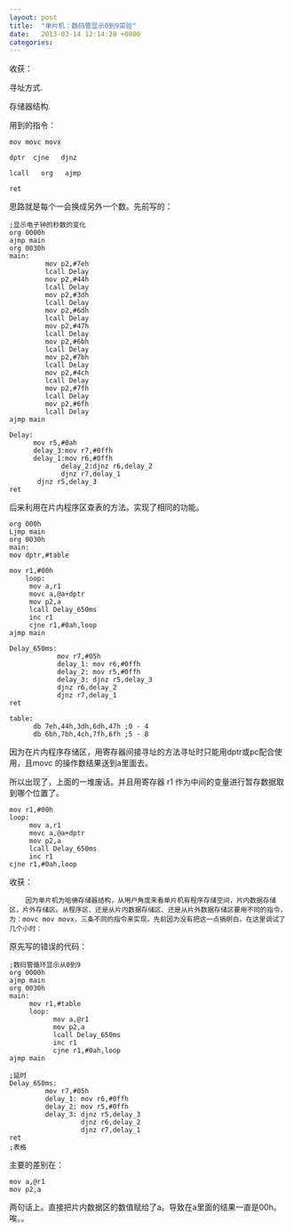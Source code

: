 ```yaml
---
layout: post
title:  "单片机：数码管显示0到9实验"
date:   2013-03-14 12:14:28 +0800
categories: 
---
```


收获：


寻址方式.


存储器结构.


用到的指令：

```
mov movc movx 

dptr  cjne   djnz  

lcall   org   ajmp

ret
```

思路就是每个一会换成另外一个数。先前写的：

```
;显示电子钟的秒数的变化
org 0000h
ajmp main
org 0030h
main:
         mov p2,#7eh
         lcall Delay
         mov p2,#44h
         lcall Delay
         mov p2,#3dh
         lcall Delay
         mov p2,#6dh
         lcall Delay
         mov p2,#47h
         lcall Delay
         mov p2,#6bh
         lcall Delay
         mov p2,#7bh
         lcall Delay
         mov p2,#4ch
         lcall Delay
         mov p2,#7fh
         lcall Delay
         mov p2,#6fh
         lcall Delay
ajmp main
                 
Delay:
      mov r5,#0ah
      delay_3:mov r7,#0ffh
      delay_1:mov r6,#0ffh
             delay_2:djnz r6,delay_2
             djnz r7,delay_1
       djnz r5,delay_3
ret
```

后来利用在片内程序区查表的方法。实现了相同的功能。

```
org 000h
Ljmp main
org 0030h
main:
mov dptr,#table
             
mov r1,#00h
    loop:
     mov a,r1
     movc a,@a+dptr
     mov p2,a
     lcall Delay_650ms
     inc r1
     cjne r1,#0ah,loop
ajmp main
             
Delay_650ms:
            mov r7,#05h
            delay_1: mov r6,#0ffh
            delay_2: mov r5,#0ffh
            delay_3: djnz r5,delay_3
            djnz r6,delay_2
            djnz r7,delay_1
ret
             
table:
      db 7eh,44h,3dh,6dh,47h ;0 - 4
      db 6bh,7bh,4ch,7fh,6fh ;5 - 8
```

因为在片内程序存储区，用寄存器间接寻址的方法寻址时只能用dptr或pc配合使用，且movc 的操作数结果送到a里面去。


所以出现了，上面的一堆废话。并且用寄存器 r1 作为中间的变量进行暂存数据取到哪个位置了。

```
mov r1,#00h
loop:
     mov a,r1
     movc a,@a+dptr
     mov p2,a
     lcall Delay_650ms
     inc r1
cjne r1,#0ah,loop
```

收获：

        因为单片机为哈佛存储器结构，从用户角度来看单片机有程序存储空间，片内数据存储区，片外存储区。从程序区、还是从片内数据存储区、还是从片外数据存储区要用不同的指令，为：movc mov movx，三条不同的指令来实现。先前因为没有把这一点搞明白，在这里调试了几个小时：


原先写的错误的代码：

```
;数码管循环显示从0到9
org 0000h
ajmp main
org 0030h
main:
     mov r1,#table
     loop:
           mov a,@r1
           mov p2,a
           lcall Delay_650ms
           inc r1
           cjne r1,#0ah,loop
ajmp main
          
;延时
Delay_650ms:
         mov r7,#05h
         delay_1: mov r6,#0ffh
         delay_2: mov r5,#0ffh
         delay_3: djnz r5,delay_3
                  djnz r6,delay_2
                  djnz r7,delay_1
ret
;表格
```

主要的差别在：

```
mov a,@r1
mov p2,a
```

两句话上。直接把片内数据区的数值赋给了a。导致在a里面的结果一直是00h。唉。。